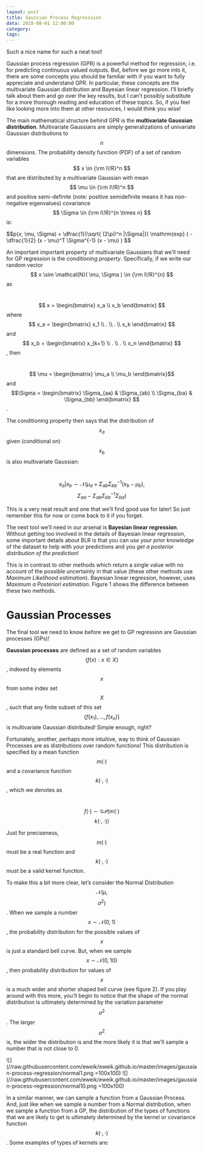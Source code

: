 ```yaml
---
layout: post
title: Gaussian Process Regresssion
data: 2018-08-01 12:00:00 
category: 
tags:
---
```


Such a nice name for such a neat tool! 

Gaussian process regression (GPR) is a powerful method for regression, i.e. for predicting continuous valued outputs. But, before we go more into it, there are some concepts you should be familiar with if you want to fully appreciate and understand GPR. In particular, these concepts are the multivariate Gaussian distribution and Bayesian linear regression. I’ll briefly talk about them and go over the key results, but I can’t possibly substitute for a more thorough reading and  education of these topics. So, if you feel like looking more into them at other resources, I would think you wise! 

The main mathematical structure behind GPR is the **multivariate Gaussian distribution**. Multivariate Gaussians are simply generalizations of univariate Gaussian distributions to $$n$$ dimensions. The probability density function (PDF) of a set of random variables $$ x \in {\rm I\!R}^n $$ that are distributed by a multivariate Gaussian with mean $$ \mu \in {\rm I\!R}^n $$ and positive semi-definite (note: positive semidefinite means it has non-negative eigenvalues) covariance $$ \Sigma \in {\rm I\!R}^{n \times n} $$ is:
<p> $$p(x; \mu, \Sigma) = \dfrac{1}{\sqrt{ (2\pi)^n |\Sigma|}} \mathrm{exp} ( - \dfrac{1}{2} (x - \mu)^T \Sigma^{-1} (x - \mu) ) $$ </p>

An important important property of multivariate Gaussians that we’ll need for GP regression is the _conditioning property_. Specifically, if we write our random vector $$ x \sim \mathcal{N}( \mu, \Sigma ) \in {\rm I\!R}^{n} $$ as

&nbsp;&nbsp;&nbsp;&nbsp;&nbsp;&nbsp;&nbsp;&nbsp;&nbsp;&nbsp;&nbsp;&nbsp;&nbsp;&nbsp;&nbsp;&nbsp;&nbsp;&nbsp;&nbsp;&nbsp;
$$ x = \begin{bmatrix} x_a \\ x_b \end{bmatrix} $$ where $$ x_a = \begin{bmatrix} x_1 \\ . \\ . \\ x_k \end{bmatrix} $$ and $$ x_b = \begin{bmatrix} x_{k+1} \\ . \\ . \\ x_n \end{bmatrix} $$, then

&nbsp;&nbsp;&nbsp;&nbsp;&nbsp;&nbsp;&nbsp;&nbsp;&nbsp;&nbsp;&nbsp;&nbsp;&nbsp;&nbsp;&nbsp;&nbsp;&nbsp;&nbsp;&nbsp;&nbsp;&nbsp;&nbsp;&nbsp;&nbsp;&nbsp;&nbsp;&nbsp;&nbsp;&nbsp;&nbsp;&nbsp;&nbsp;&nbsp;&nbsp;&nbsp;&nbsp;
  $$ \mu = \begin{bmatrix} \mu_a \\ \mu_b \end{bmatrix}$$ and $$\Sigma =  \begin{bmatrix} \Sigma_{aa} & \Sigma_{ab} \\ \Sigma_{ba} & \Sigma_{bb} \end{bmatrix} $$.

The conditioning property then says that the distribution of $$x_a$$ given (conditional on) $$x_b$$ is also multivariate Gaussian:

&nbsp;&nbsp;&nbsp;&nbsp;&nbsp;&nbsp;&nbsp;&nbsp;&nbsp;&nbsp;&nbsp;&nbsp;&nbsp;&nbsp;&nbsp;&nbsp;&nbsp;&nbsp;&nbsp;&nbsp;&nbsp;&nbsp;&nbsp;
$$x_a | x_b \sim \mathcal{N}( \mu_a + \Sigma_{ab} \Sigma_{bb}^{-1} (x_b - \mu_b),$$ $$\Sigma_{aa} - \Sigma_{ab}\Sigma_{bb}^{-1}\Sigma_{ba})$$ 

This is a very neat result and one that we’ll find good use for later! So just remember this for now or come back to it if you forget.



The next tool we’ll need in our arsenal is **Bayesian linear regression**. Without getting too involved in the details of Bayesian linear regression, some important details about BLR is that you can _use your prior knowledge_ of the dataset to help with your predictions and you _get a posterior distribution of the prediction_!

This is in contrast to other methods which return a single value with no account of the possible uncertainty in that value (these other methods use _Maximum Likelihood estimation_). Bayesian linear regression, however, uses _Maximum a Posteriori estimation_. Figure 1 shows the difference between these two methods.

# Gaussian Processes
The final tool we need to know before we get to GP regression are Gaussian processes (GPs)!

**Gaussian processes** are defined as a set of random variables $$ \{ f(x) : x \in X \} $$, indexed by elements $$ x $$ from some index set $$ X $$, such that any finite subset of this set $$ \{ f(x_1),...,f(x_n) \} $$ is multivariate Gaussian distributed! Simple enough, right?

Fortunately, another, perhaps more intuitive, way to think of Gaussian Processes are as distributions over random functions! This distribution is specified by a mean function $$ m( \cdot ) $$ and a covariance function $$ k( \cdot, \cdot ) $$, which we denotes as

&nbsp;&nbsp;&nbsp;&nbsp;&nbsp;&nbsp;&nbsp;&nbsp;&nbsp;&nbsp;&nbsp;&nbsp;&nbsp;&nbsp;&nbsp;&nbsp;&nbsp;&nbsp;&nbsp;&nbsp;&nbsp;&nbsp;&nbsp;&nbsp;&nbsp;&nbsp;&nbsp;&nbsp;&nbsp;&nbsp;&nbsp;&nbsp;&nbsp;&nbsp;&nbsp;&nbsp;&nbsp;&nbsp;&nbsp;&nbsp;&nbsp;&nbsp;&nbsp;&nbsp;&nbsp;&nbsp;&nbsp;&nbsp;&nbsp;&nbsp;&nbsp;&nbsp;
$$ f( \cdot ) \sim \mathcal{GP} ( m( \cdot ) $$ $$ k( \cdot, \cdot ) ) $$ 

Just for  preciseness, $$ m( \cdot ) $$ must be a real function and $$ k( \cdot, \cdot ) $$ must be a valid kernel function.

To make this a bit more clear, let’s consider the Normal Distribution $$ \mathcal{N} ( \mu,$$ $$ \sigma^2) $$. When we sample a number $$ x \sim \mathcal{N} (0, 1) $$, the probability distribution for the possible values of $$ x $$ is just a standard bell curve. But, when we sample $$ x \sim \mathcal{N} (0, 10) $$, then probability distribution for values of $$ x $$ is a much wider and shorter shaped bell curve (see figure 2). If you play around with this more, you’ll begin to notice that the shape of the normal distribution is ultimately determined by the variation parameter $$ \sigma^2 $$. The larger $$ \sigma^2 $$ is, the wider the distribution is and the more likely it is that we’ll sample a number that is not close to 0.

![](//raw.githubusercontent.com/eweik/eweik.github.io/master/images/gaussian-process-regression/normal1.png =100x100) ![](//raw.githubusercontent.com/eweik/eweik.github.io/master/images/gaussian-process-regression/normal10.png =100x100)

In a similar manner, we can sample a function from a Gaussian Process. And, just like when we sample a number from a Normal distribution, when we sample a function from a GP, the distribution of the types of functions that we are likely to get is ultimately determined by the kernel or covariance function $$ k( \cdot, \cdot ) $$. Some examples of types of kernels are:
